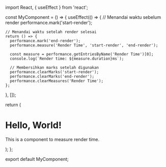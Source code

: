 import React, { useEffect } from 'react';

const MyComponent = () => {
  useEffect(() => {
    // Menandai waktu sebelum render
    performance.mark('start-render');

    // Menandai waktu setelah render selesai
    return () => {
      performance.mark('end-render');
      performance.measure('Render Time', 'start-render', 'end-render');
      
      const measure = performance.getEntriesByName('Render Time')[0];
      console.log(`Render time: ${measure.duration}ms`);
      
      // Membersihkan marks setelah digunakan
      performance.clearMarks('start-render');
      performance.clearMarks('end-render');
      performance.clearMeasures('Render Time');
    };
  }, []);

  return (
    <div>
      <h1>Hello, World!</h1>
      <p>This is a component to measure render time.</p>
    </div>
  );
};

export default MyComponent;